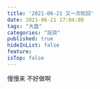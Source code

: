```yaml
---
title: '2021-06-21 又一次轮回'
date: 2021-06-21 17:04:08
tags: "大盘"
categories: "投资"
published: true
hideInList: false
feature: 
isTop: false
---
```

慢慢来
不好做啊
<!-- more -->

